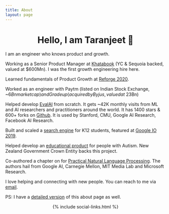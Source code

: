 ```yaml
---
title: About
layout: page
---
```


<div align="center"><h1> Hello, I am Taranjeet 👋</h1></div>

I am an engineer who knows product and growth. 

Working as a Senior Product Manager at [Khatabook](https://techcrunch.com/2021/08/23/indias-khatabook-raises-100-million-for-its-bookkeeping-platform-for-merchants/) (YC & Sequoia backed, valued at $600Mn). I was the first growth engineering hire here.

Learned fundamentals of Product Growth at [Reforge 2020](https://www.reforge.com/).

Worked as an engineer with Paytm (listed on Indian Stock Exchange, ~$6Bn market cap) and Gradeup (acquired by Byjus, valued at ~$23Bn)

Helped develop [EvalAI](https://eval.ai/) from scratch. It gets ~42K monthly visits from ML and AI researchers and practitioners around the world. It has 1400 stars & 600+ forks on [Github](https://github.com/Cloud-CV/EvalAI). It is used by Stanford, CMU, Google AI Research, Facebook AI Research.

Built and scaled a [search engine](https://www.facebook.com/watch/?v=883796972040441) for K12 students, featured at [Google IO 2019](https://www.asianage.com/technology/in-other-news/090519/google-io-2019-featured-two-indian-companies-for-excellent-use-of-machine-learning.html).

Helped develop an [educational product](https://www.talkwithmeapp.com/) for people with Autism. New Zealand Government Crown Entity backs this project.

Co-authored a chapter on for [Practical Natural Language Processing](https://www.amazon.in/Practical-Natural-Language-Processing-Comprehensive/dp/9385889184/). The authors hail from Google AI, Carnegie Mellon, MIT Media Lab and Microsoft Research.

I love helping and connecting with new people. You can reach to me via [email](mailto:taranjeet7114@gmail.com).

PS: I have a [detailed version](https://taranjeet.co/about-detailed/) of this about page as well.
<center>
{% include social-links.html %}
</center>
